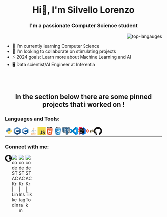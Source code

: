 <h1 align="center"> Hi👋, I'm Silvello Lorenzo </h1>

<h3 align="center"> I'm a passionate Computer Science student </h3>
<img align="right" alt="top-langauges" src="https://github-readme-stats.vercel.app/api/top-langs/?username=Silve2&layout=compact"/>

<br>


- 🌱 I’m currently learning Computer Science
- 👯 I’m looking to collaborate on stimulating projects
- ⚡ 2024 goals: Learn more about Machine Learning and AI
- 🖥️ Data scientist/AI Engineer at Inferentia

<br>
<br>
<h2 align="center">In the section below there are some pinned projects that i worked on !</h2>

### Languages and Tools: ###

<img align="left" alt="Python" width="26px" src="https://github.com/github/explore/blob/main/topics/python/python.png" />
<img align="left" alt="C++" width="26px" src="https://github.com/github/explore/blob/main/topics/cpp/cpp.png" />
<img align="left" alt="C" width="26px" src="https://github.com/github/explore/blob/main/topics/c/c.png" />
<img align="left" alt="Java" width="26px" src="https://github.com/github/explore/blob/main/topics/java/java.png" />
<img align="left" alt="JavaScript" width="26px" src="https://github.com/github/explore/blob/main/topics/javascript/javascript.png" />
<img align="left" alt="HTML5" width="26px" src="https://github.com/github/explore/blob/main/topics/html/html.png" />
<img align="left" alt="CSS3" width="26px" src="https://github.com/github/explore/blob/main/topics/css/css.png" />
<img align="left" alt="SQL" width="26px" src="https://github.com/github/explore/blob/main/topics/postgresql/postgresql.png" />
<img align="left" alt="Visual Studio Code" width="26px" src="https://github.com/github/explore/blob/main/topics/visual-studio-code/visual-studio-code.png" />
<img align="left" alt="SQL" width="26px" src="https://github.com/github/explore/blob/main/topics/intellij-idea/intellij-idea.png" />
<img align="left" alt="Git" width="26px" src="https://github.com/github/explore/blob/main/topics/git/git.png" />
<img align="left" alt="GitHub" width="26px" src="https://github.com/github/explore/blob/main/topics/github/github.png" />

<br>

---

### Connect with me: ###
[<img align="left" alt="silve2.github.io" width="22px" src="https://raw.githubusercontent.com/iconic/open-iconic/master/svg/globe.svg" />][website]
[<img align="left" alt="codeSTACKr | LinkedIn" width="22px" src="https://cdn.jsdelivr.net/npm/simple-icons@v3/icons/linkedin.svg" />][linkedin]
[<img align="left" alt="codeSTACKr | Instagram" width="22px" src="https://cdn.jsdelivr.net/npm/simple-icons@v3/icons/instagram.svg" />][instagram]
[<img align="left" alt="codeSTACKr | TikTok" width="22px" src="https://cdn.jsdelivr.net/npm/simple-icons@v3/icons/tiktok.svg" />][tiktok]


<!-- variables -->
[website]: https://silve2.github.io/
[linkedin]: https://www.linkedin.com/in/lorenzo-silvello-2780b3209/
[instagram]: https://www.instagram.com/lorenzosilvello/
[tiktok]: https://www.tiktok.com/@lorenzosilvello_ai?is_from_webapp=1&sender_device=pc
